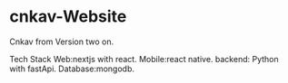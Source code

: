 # cnkav-Website
Cnkav from Version two on.

Tech Stack 
Web:nextjs with react.
Mobile:react native.
backend: Python with fastApi.
Database:mongodb.
